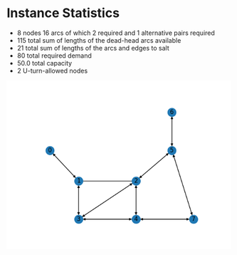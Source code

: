 <!--
SPDX-FileCopyrightText: 2024 Marco Chiarandini <marco@imada.sdu.dk>

SPDX-License-Identifier: CC-BY-4.0
-->

# Instance Statistics

- 8 nodes 16 arcs of which 2 required and 1 alternative pairs required
- 115 total sum of lengths of the dead-head arcs available
- 21 total sum of lengths of the arcs and edges to salt
- 80 total required demand
- 50.0 total capacity
- 2 U-turn-allowed nodes

<div style="text-align: center;">
<img src="./map.png" alt="Gualandi instance">
</div>
